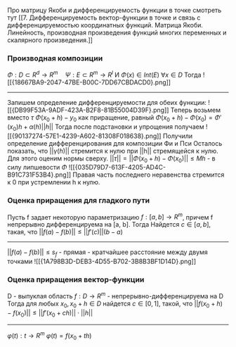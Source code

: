 Про матрицу Якоби и дифференцируемость функции в точке смотреть тут [[7. Дифференцируемость вектор-функции в точке и связь с дифференцируемостью координатных функций. Матрица Якоби. Линейность, производная произведения функций многих переменных и скалярного произведения.]]


### Производная композиции
$\Phi : D \subset R^d \to R^m\quad \Psi:E \subset R^m \to R^l$
И $\Phi(x) \in Int(E)~\forall x \in D$
Тогда 
![[{18667BA9-2047-47BE-B00C-7DD67CBDACD0}.png]]
***
Запишем определение дифференцируемости для обеих функции:
![[{DB99F53A-9ADF-423A-B2F8-81B55004D39F}.png]]
Теперь возьмем вместо $\tau$    $\Phi(x_0 + h) - y_0$ как приращение, равный $\Phi(x_0 + h)  - \Phi(x_0) = \Phi'(x_0)h + \alpha(h)||h||$
Тогда после подстановки и упрощения получаем
![[{90137274-57E1-4239-A602-81308F018638}.png]]
Получили определение дифференцирования для композиции Фи и Пси
Осталось показать, что $||\gamma(h)||$ стремится к нулю при ||h|| стремящейся к нулю. Для этого оценим нормы сверху.
$||\tau|| = ||\Phi(x_0 + h) - \Phi(x_0)|| \le Mh$ - в силу липшевости $\Phi$ 
![[{035D79D7-613F-4205-AD4C-B91C731F53B4}.png]]
Правая часть последнего неравенства стремится к 0 при устремлении h к нулю.
### Оценка приращения для гладкого пути
Пусть f задает некоторую параметризацию
$f: [a, b] \to R^m$, причем f непрерывно дифференцируема на [a, b]. Тогда
Найдетcя $c \in [a, b]$, такая, что $||f(a) - f(b)|| \le ||f'(c)||(b - a)$
***
$||f(a) - f(b)|| \le s_f$ - прямая - кратчайшее расстояние между двумя точками
![[{1A798B3D-DEB3-4D55-B702-3B8B3BF1D14D}.png]]
### Оценка приращения вектор-функции
D - выпуклая область
$f: D \to R^m$ - непрерывно-дифференцируема на D
Тогда для любых $x_0, x_0 + h \in D$ найдется $c \in [0, 1]$, такой, что
$||f(x_0 + h) - f(x_0)|| \le ||f'(x_0 + ch)||\cdot||h||$
***
$\varphi(t): t \to R^m$
$\varphi(t) = f(x_0 + th)$


